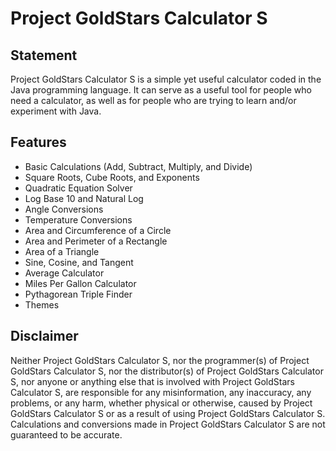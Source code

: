 # Project GoldStars Calculator S

## Statement
Project GoldStars Calculator S is a simple yet useful calculator coded in the Java programming language.
It can serve as a useful tool for people who need a calculator, as well as for people who are trying to learn and/or experiment with Java.

## Features
* Basic Calculations (Add, Subtract, Multiply, and Divide)
* Square Roots, Cube Roots, and Exponents
* Quadratic Equation Solver
* Log Base 10 and Natural Log
* Angle Conversions
* Temperature Conversions
* Area and Circumference of a Circle
* Area and Perimeter of a Rectangle
* Area of a Triangle
* Sine, Cosine, and Tangent
* Average Calculator
* Miles Per Gallon Calculator
* Pythagorean Triple Finder
* Themes

## Disclaimer
Neither Project GoldStars Calculator S, nor the programmer(s) of Project GoldStars Calculator S, nor the distributor(s) of Project GoldStars Calculator S,
nor anyone or anything else that is involved with Project GoldStars Calculator S, are responsible for any misinformation, any inaccuracy,
any problems, or any harm, whether physical or otherwise, caused by Project GoldStars Calculator S or as a result of using Project GoldStars Calculator S.
Calculations and conversions made in Project GoldStars Calculator S are not guaranteed to be accurate.